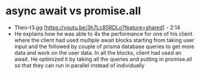 # async await vs promise.all
* Theo-t3.gg [https://youtu.be/3h7Lc85RDLo?feature=shared] - 2:14
* He explains how he was able to 4x the performance for one of his client where the client had used multiple await blocks starting from taking user input and the followed by couple of prisma database queries to get more data and work on the user data. In all the blocks, client had used an await. He optimized it by taking all the queries and putting in promise.all so that they can run in parallel instead of individually
